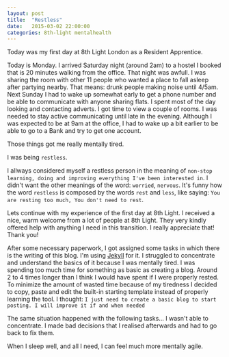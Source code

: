 ```yaml
---
layout: post
title:  "Restless"
date:   2015-03-02 22:00:00
categories: 8th-light mentalhealth
---
```

Today was my first day at 8th Light London as a Resident Apprentice. 

Today is Monday. I arrived Saturday night (around 2am) to a hostel I booked that is 20 minutes walking from the office. 
That night was awfull. I was sharing the room with other 11 people who wanted a place to fall asleep after partying nearby. That means: drunk people making noise until 4/5am.
Next Sunday I had to wake up somewhat early to get a phone number and be able to communicate with anyone sharing flats. I spent most of the day looking and contacting adverts. I got time to view a couple of rooms. I was needed to stay active communicating until late in the evening.
Although I was expected to be at 9am at the office, I had to wake up a bit earlier to be able to go to a Bank and try to get one account.

Those things got me really mentally tired. 

I was being `restless`.

I allways considered myself a restless person in the meaning of `non-stop learning, doing and improving everything I've been interested in`. I didn't want the other meanings of the word: `worried`, `nervous`. It's funny how the word `restless` is composed by the words `rest` and `less`, like saying: `You are resting too much, You don't need to rest`.

Lets continue with my experience of the first day at 8th Light. 
I received a nice, warm welcome from a lot of people at 8th Light. They very kindly offered help with anything I need in this transition. I really appreciate that! Thank you!

After some necessary paperwork, I got assigned some tasks in which there is the writing of this blog. I'm using [Jekyll][jekyll] for it.
I struggled to concentrate and understand the basics of it because I was mentally tired. I was spending too much time for something as basic as creating a blog. Around 2 to 4 times longer than I think I would have spent if I were properly rested. To minimize the amount of wasted time because of my tiredness I decided to copy, paste and edit the built-in starting template instead of properly learning the tool. I thought: `I just need to create a basic blog to start posting. I will improve it if and when needed`

The same situation happened with the following tasks... I wasn't able to concentrate. I made bad decisions that I realised afterwards and had to go back to fix them.

When I sleep well, and all I need, I can feel much more mentally agile.

[jekyll]:      http://jekyllrb.com
